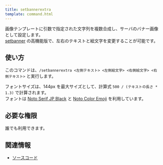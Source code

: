 ```yaml
---
title: setbannerextra
template: command.html
---
```


画像テンプレートに引数で指定された文字列を複数合成し、サーバのバナー画像として設定します。  
[setbanner](setbanner.md) の高機能版で、左右のテキストと絵文字を変更することが可能です。

## 使い方

このコマンドは、`/setbannerextra <左側テキスト> <左側絵文字> <右側絵文字> <右側テキスト>` と実行します。

フォントサイズは、144px を最大サイズとして、計算式 `500 / (テキストの長さ * 1.3)` で計算されます。  
フォントは [Noto Serif JP Black](https://fonts.google.com/noto/specimen/Noto+Serif+JP) と [Noto Color Emoji](https://fonts.google.com/noto/specimen/Noto+Color+Emoji) を利用しています。

## 必要な権限

誰でも利用できます。

## 関連情報

- [ソースコード](https://github.com/jaoafa/jaotan.ts/blob/master/src/commands/setbannerextra.ts)
